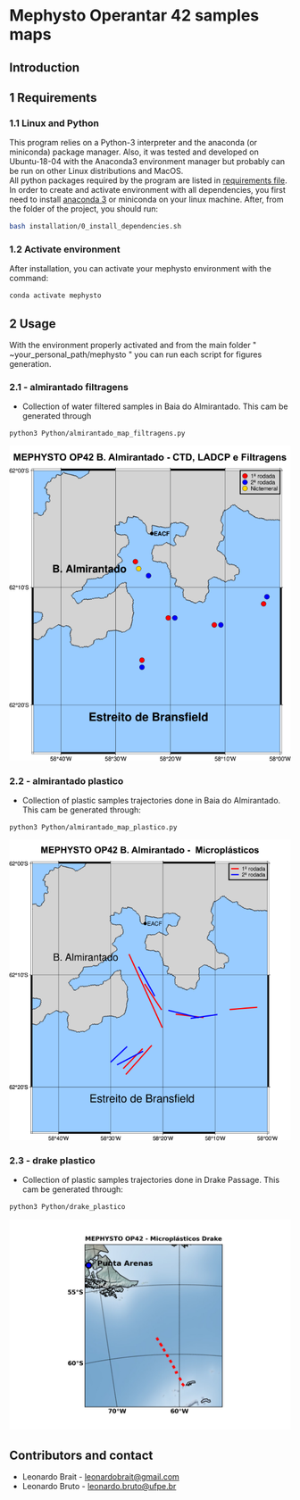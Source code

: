 # Mephysto Operantar 42 samples maps

## Introduction  

## 1 Requirements    

### 1.1 Linux and Python
This program relies on a Python-3 interpreter and the anaconda (or miniconda) package manager. Also, it was tested and developed on Ubuntu-18-04 with the Anaconda3 environment manager but probably can be run on other Linux distributions and MacOS.  
All python packages required by the program are listed in [requirements file](installation/requirements.txt). In order to create and activate environment with all dependencies, you first need to install [anaconda 3](https://www.anaconda.com/) or miniconda on your linux machine. After, from the folder of the project, you should run:

```sh
bash installation/0_install_dependencies.sh
```

### 1.2 Activate environment
After installation, you can activate your mephysto environment with the command:

```sh
conda activate mephysto
```

## 2 Usage
With the environment properly activated and from the main folder " ~your_personal_path/mephysto " you can run each script for figures generation. 

### 2.1 - almirantado filtragens
- Collection of water filtered samples in Baia do Almirantado. This cam be generated through
```bash
python3 Python/almirantado_map_filtragens.py
```
![image](results/handmade/almirantado_filtragens.png)

### 2.2 - almirantado plastico
- Collection of plastic samples trajectories done in Baia do Almirantado. This cam be generated through:
```bash
python3 Python/almirantado_map_plastico.py
```
![image](results/handmade/almirantado_plastico.png)

### 2.3 - drake plastico
- Collection of plastic samples trajectories done in Drake Passage. This cam be generated through:
```bash
python3 Python/drake_plastico
```
![image](results/drake_plastico.png)

## Contributors and contact
- Leonardo Brait - leonardobrait@gmail.com
- Leonardo Bruto - leonardo.bruto@ufpe.br